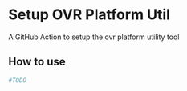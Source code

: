 # Setup OVR Platform Util

A GitHub Action to setup the ovr platform utility tool

## How to use

```yaml
#TODO
```
